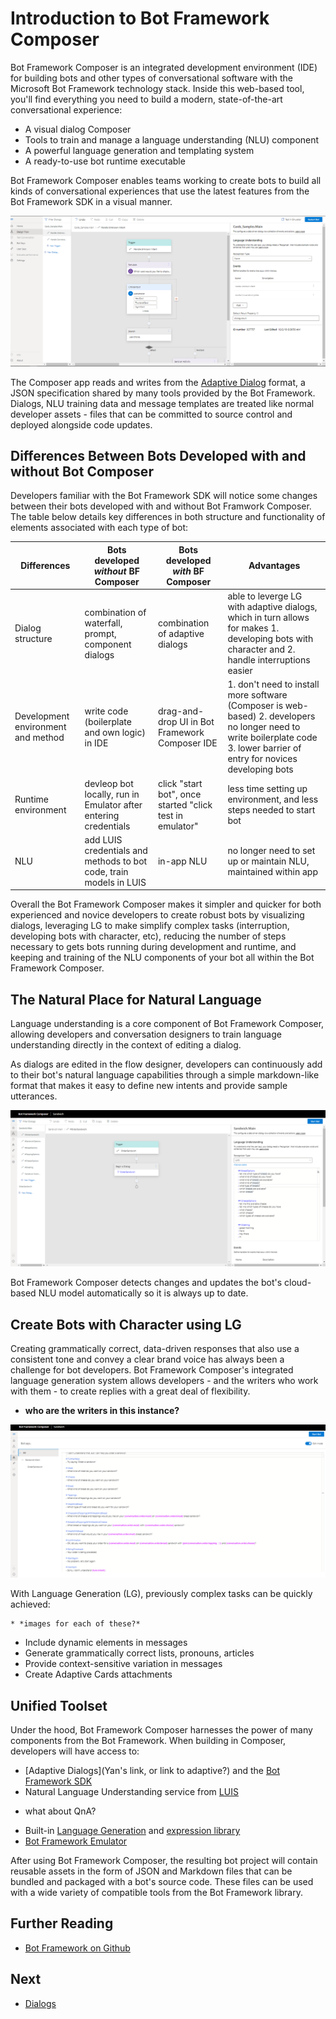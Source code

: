 # Introduction to Bot Framework Composer
Bot Framework Composer is an integrated development environment (IDE) for building bots and other types of conversational software with the Microsoft Bot Framework technology stack. Inside this web-based tool, you'll find everything you need to build a modern, state-of-the-art conversational experience:

* A visual dialog Composer 
* Tools to train and manage a language understanding (NLU) component
* A powerful language generation and templating system
* A ready-to-use bot runtime executable

Bot Framework Composer enables teams working to create bots to build all kinds of conversational experiences that use the latest features from the Bot Framework SDK in a visual manner. 

![BF Composer](./media/introduction/bf_composer.png)

The Composer app reads and writes from the [Adaptive Dialog](https://github.com/microsoft/BotBuilder-Samples/tree/master/experimental/adaptive-dialog) format, a JSON specification shared by many tools provided by the Bot Framework. Dialogs, NLU training data and message templates are treated like normal developer assets - files that can be committed to source control and deployed alongside code updates.

## Differences Between Bots Developed with and without Bot Composer
Developers familiar with the Bot Framework SDK will notice some changes between their bots developed with and without Bot Framwork Composer. The table below details key differences in both structure and functionality of elements associated with each type of bot:

| Differences | Bots developed *without* BF Composer | Bots developed *with* BF Composer| Advantages | 
|---|---|---|---|
| Dialog structure | combination of waterfall, prompt, component dialogs| combination of adaptive dialogs | able to leverge LG with adaptive dialogs, which in turn allows for makes 1. developing bots with character and 2. handle interruptions easier | 
| Development environment and method | write code (boilerplate and own logic) in IDE | drag-and-drop UI in Bot Framework Composer IDE|1. don't need to install more software (Composer is web-based) 2. developers no longer need to write boilerplate code 3. lower barrier of entry for novices developing bots |
| Runtime environment | devleop bot locally, run in Emulator after entering credentials | click "start bot", once started "click test in emulator"| less time setting up environment, and less steps needed to start bot |
| NLU | add LUIS credentials and methods to bot code, train models in LUIS | in-app NLU | no longer need to set up or maintain NLU, maintained within app |

Overall the Bot Framework Composer makes it simpler and quicker for both experienced and novice developers to create robust bots by visualizing dialogs, leveraging LG to make simplify complex tasks (interruption, developing bots with character, etc), reducing the number of steps necessary to gets bots running during development and runtime, and keeping and training of the NLU components of your bot all within the Bot Framework Composer.
<!--
## Bot Runtime Executable
- easier process
    - traditional bot: 5 steps
        - develop/code in IDE > build and deploy locally > launch emulator > fil in emulator credentials > connect and run bot
    - BF Composer bot: 3 steps
        - develop in composer IDE (NLU integrated) > start bot > connect and run in Emilator
--->

## The Natural Place for Natural Language

Language understanding is a core component of Bot Framework Composer, allowing developers and conversation designers to train language understanding directly in the context of editing a dialog.  

As dialogs are edited in the flow designer, developers can continuously add to their bot's natural language capabilities through a simple markdown-like format that makes it easy to define new intents and provide sample utterances.

![BF Composer NLU](./media/introduction/bf_composer_nlu.png)

 Bot Framework Composer detects changes and updates the bot's cloud-based NLU model automatically so it is always up to date.

## Create Bots with Character using LG

Creating grammatically correct, data-driven responses that also use a consistent tone and convey a clear brand voice has always been a challenge for bot developers. Bot Framework Composer's integrated language generation system allows developers - and the writers who work with them - to create replies with a great deal of flexibility.
- **who are the writers in this instance?**

![BF Composer LG](./media/introduction/bf_composer_lg.png)

With Language Generation (LG), previously complex tasks can be quickly achieved:

    * *images for each of these?*
* Include dynamic elements in messages
* Generate grammatically correct lists, pronouns, articles
* Provide context-sensitive variation in messages
* Create Adaptive Cards attachments


## Unified Toolset

Under the hood, Bot Framework Composer harnesses the power of many components from the Bot Framework. When building in Composer, developers will have access to:

* [Adaptive Dialogs](Yan's link, or link to adaptive?) and the [Bot Framework SDK](https://github.com/microsoft/botframework-sdk)
* Natural Language Understanding service from [LUIS](https://www.luis.ai/home)
- what about QnA?
* Built-in [Language Generation](https://github.com/microsoft/BotBuilder-Samples/tree/master/experimental/language-generation) and [expression library](https://github.com/microsoft/BotBuilder-Samples/tree/master/experimental/common-expression-language)
* [Bot Framework Emulator](https://github.com/microsoft/BotFramework-Emulator)

After using Bot Framework Composer, the resulting bot project will contain reusable assets in the form of JSON and Markdown files that can be bundled and packaged with a bot's source code. These files can be used with a wide variety of compatible tools from the Bot Framework library.

## Further Reading

* [Bot Framework on Github](https://github.com/microsoft/botframework)

## Next

* [Dialogs](TBD)
